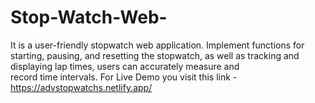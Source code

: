 # Stop-Watch-Web-
It is a  user-friendly stopwatch web application.  Implement functions for starting, pausing, and resetting the stopwatch, as well as tracking and displaying lap times, users can accurately measure and record time intervals.
For Live Demo you visit this link - https://advstopwatchs.netlify.app/
